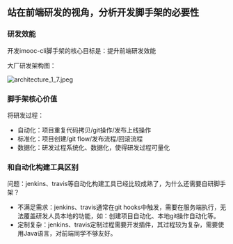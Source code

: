 ## 站在前端研发的视角，分析开发脚手架的必要性
### 研发效能

开发imooc-cli脚手架的核心目标是：提升前端研发效能

大厂研发架构图：

![architecture_1_7.jpeg](https://i.loli.net/2021/09/22/gZLAYX94iNanGvV.jpg)

### 脚手架核心价值

将研发过程：

- 自动化：项目重复代码拷贝/git操作/发布上线操作
- 标准化：项目创建/git flow/发布流程/回滚流程
- 数据化：研发过程系统化、数据化，使得研发过程可量化

### 和自动化构建工具区别

问题：jenkins、travis等自动化构建工具已经比较成熟了，为什么还需要自研脚手架？

- 不满足需求：jenkins、travis通常在git hooks中触发，需要在服务端执行，无法覆盖研发人员本地的功能，如：创建项目自动化、本地git操作自动化等。
- 定制复杂：jenkins、travis定制过程需要开发插件，其过程较为复杂，需要使用Java语言，对前端同学不够友好。



